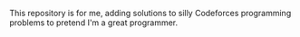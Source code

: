 This repository is for me, adding solutions to silly Codeforces programming problems to pretend I'm a great programmer.
